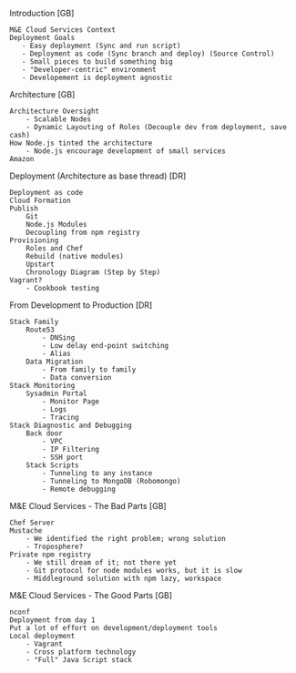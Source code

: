 Introduction [GB]

    M&E Cloud Services Context
    Deployment Goals
       - Easy deployment (Sync and run script)
       - Deployment as code (Sync branch and deploy) (Source Control)
       - Small pieces to build something big
       - "Developer-centric" environment
       - Developement is deployment agnostic

Architecture [GB]

    Architecture Oversight
        - Scalable Nodes
        - Dynamic Layouting of Roles (Decouple dev from deployment, save cash)
    How Node.js tinted the architecture
        - Node.js encourage development of small services
    Amazon

Deployment (Architecture as base thread) [DR]

    Deployment as code
    Cloud Formation
    Publish
        Git
        Node.js Modules
        Decoupling from npm registry
    Provisioning
        Roles and Chef
        Rebuild (native modules)
        Upstart
        Chronology Diagram (Step by Step)
    Vagrant?
        - Cookbook testing

From Development to Production [DR]

    Stack Family
        Route53
            - DNSing
            - Low delay end-point switching
            - Alias
        Data Migration
            - From family to family
            - Data conversion
    Stack Monitoring
        Sysadmin Portal
            - Monitor Page
            - Logs
            - Tracing
    Stack Diagnostic and Debugging
        Back door
            - VPC
            - IP Filtering
            - SSH port
        Stack Scripts
            - Tunneling to any instance
            - Tunneling to MongoDB (Robomongo)
            - Remote debugging

M&E Cloud Services - The Bad Parts [GB]

    Chef Server
    Mustache
        - We identified the right problem; wrong solution
        - Troposphere?
    Private npm registry
        - We still dream of it; not there yet
        - Git protocol for node modules works, but it is slow
        - Middleground solution with npm lazy, workspace
   
M&E Cloud Services - The Good Parts [GB]

    nconf
    Deployment from day 1
    Put a lot of effort on development/deployment tools
    Local deployment
        - Vagrant
        - Cross platform technology
        - "Full" Java Script stack